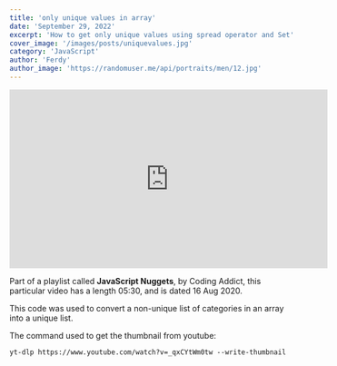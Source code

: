 ```yaml
---
title: 'only unique values in array'
date: 'September 29, 2022'
excerpt: 'How to get only unique values using spread operator and Set'
cover_image: '/images/posts/uniquevalues.jpg'
category: 'JavaScript'
author: 'Ferdy'
author_image: 'https://randomuser.me/api/portraits/men/12.jpg'
---
```

<div class="youtube-video-container">
    <iframe width="560" height="315" src="https://www.youtube.com/embed/yxT1lgupUrY" title="YouTube video player" frameborder="0" allow="accelerometer; autoplay; clipboard-write; encrypted-media; gyroscope; picture-in-picture" allowfullscreen></iframe>
</div>

Part of a playlist called **JavaScript Nuggets**, by Coding Addict, this particular video has a length 05:30, and is dated 16 Aug 2020.

This code was used to convert a non-unique list of categories in an array into a unique list.

The command used to get the thumbnail from youtube:
```
yt-dlp https://www.youtube.com/watch?v=_qxCYtWm0tw --write-thumbnail
```

